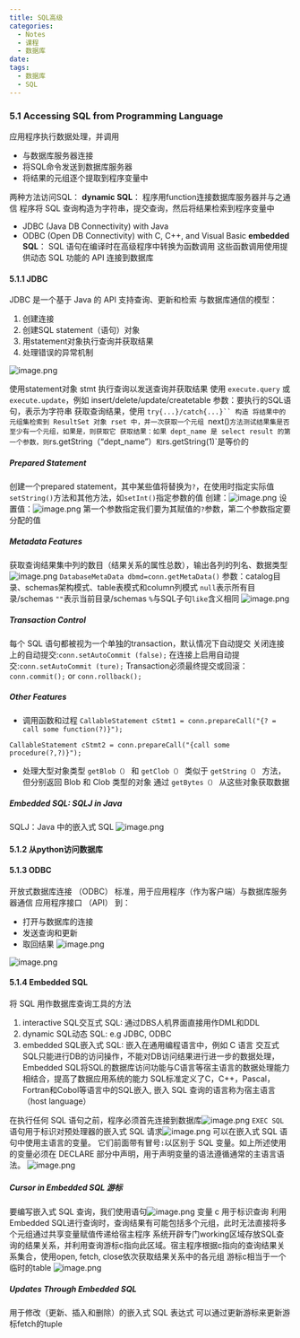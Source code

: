 ```yaml
---
title: SQL高级
categories:
  - Notes
  - 课程
  - 数据库
date: 
tags:
  - 数据库
  - SQL
---
```

### 5.1 Accessing SQL from Programming Language
应用程序执行数据处理，并调用
- 与数据库服务器连接
- 将SQL命令发送到数据库服务器
- 将结果的元组逐个提取到程序变量中

两种方法访问SQL：
**dynamic SQL**：
程序用function连接数据库服务器并与之通信
程序将 SQL 查询构造为字符串，提交查询，然后将结果检索到程序变量中
- JDBC (Java DB Connectivity) with Java
- ODBC (Open DB Connectivity) with C, C++, and Visual Basic
**embedded SQL**：
SQL 语句在编译时在高级程序中转换为函数调用
这些函数调用使用提供动态 SQL 功能的 API 连接到数据库

#### 5.1.1 JDBC
JDBC 是一个基于 Java 的 API
支持查询、更新和检索
与数据库通信的模型：
1. 创建连接
2. 创建SQL statement（语句）对象
3. 用statement对象执行查询并获取结果
4. 处理错误的异常机制

![image.png](https://cdn.jsdelivr.net/gh/zhengyangWang1/image@main/img/20231023103147.png)

使用statement对象 stmt 执行查询以发送查询并获取结果
使用 `execute.query` 或 `execute.update`，例如 insert/delete/update/createtable
参数：要执行的SQL语句，表示为字符串
获取查询结果，使用 `try{...}/catch{...}`` 构造
将结果中的元组集检索到 ResultSet 对象 rset 中，并一次获取一个元组
`next()`方法测试结果集是否至少有一个元组，如果是，则获取它
获取结果：如果 dept_name 是 select result 的第一个参数，则`rs.getString（“dept_name”）` 和 `rs.getString(1)`是等价的

##### Prepared Statement
创建一个prepared statement，其中某些值将替换为`?`，在使用时指定实际值
`setString()`方法和其他方法，如`setInt()`指定参数的值
创建：![image.png](https://cdn.jsdelivr.net/gh/zhengyangWang1/image@main/img/20231023105724.png)
设置值：![image.png](https://cdn.jsdelivr.net/gh/zhengyangWang1/image@main/img/20231023105834.png)
第一个参数指定我们要为其赋值的`?`参数，第二个参数指定要分配的值

##### Metadata Features
获取查询结果集中列的数目（结果关系的属性总数），输出各列的列名、数据类型
![image.png](https://cdn.jsdelivr.net/gh/zhengyangWang1/image@main/img/20231023110241.png)
`DatabaseMetaData dbmd=conn.getMetaData()`
参数：catalog目录、schemas架构模式、table表模式和column列模式
`null`表示所有目录/schemas
`""`表示当前目录/schemas
`%`与SQL子句`like`含义相同
![image.png](https://cdn.jsdelivr.net/gh/zhengyangWang1/image@main/img/20231023111208.png)

##### Transaction Control
每个 SQL 语句都被视为一个单独的transaction，默认情况下自动提交
关闭连接上的自动提交:`conn.setAutoCommit (false);`
在连接上启用自动提交:`conn.setAutoCommit (ture);`
Transaction必须最终提交或回滚：`conn.commit();` or `conn.rollback();`

##### Other Features
- 调用函数和过程
`CallableStatement cStmt1 = conn.prepareCall("{? = call some function(?)}");`

`CallableStatement cStmt2 = conn.prepareCall("{call some procedure(?,?)}");`
- 处理大型对象类型
`getBlob（）` 和 `getClob（）` 类似于 `getString（）` 方法，但分别返回 Blob 和 Clob 类型的对象
通过 `getBytes（）` 从这些对象获取数据

##### Embedded SQL: SQLJ in Java
SQLJ：Java 中的嵌入式 SQL
![image.png](https://cdn.jsdelivr.net/gh/zhengyangWang1/image@main/img/20231023112106.png)


#### 5.1.2 从python访问数据库
#### 5.1.3 ODBC
开放式数据库连接 （ODBC） 标准，用于应用程序（作为客户端）与数据库服务器通信
应用程序接口 （API） 到：
- 打开与数据库的连接
- 发送查询和更新
- 取回结果
![image.png](https://cdn.jsdelivr.net/gh/zhengyangWang1/image@main/img/20231023112333.png)

![image.png](https://cdn.jsdelivr.net/gh/zhengyangWang1/image@main/img/20231023113307.png)

#### 5.1.4 Embedded SQL
将 SQL 用作数据库查询工具的方法
1. interactive SQL交互式 SQL: 通过DBS人机界面直接用作DML和DDL
2. dynamic SQL动态 SQL: e.g JDBC, ODBC
3. embedded SQL嵌入式 SQL: 嵌入在通用编程语言中，例如 C 语言
交互式SQL只能进行DB的访问操作，不能对DB访问结果进行进一步的数据处理，Embedded SQL将SQL的数据库访问功能与C语言等宿主语言的数据处理能力相结合，提高了数据应用系统的能力
SQL标准定义了C，C++，Pascal，Fortran和Cobol等语言中的SQL嵌入, 嵌入 SQL 查询的语言称为宿主语言（host language）

在执行任何 SQL 语句之前，程序必须首先连接到数据库![image.png](https://cdn.jsdelivr.net/gh/zhengyangWang1/image@main/img/20231023114744.png)
`EXEC SQL`语句用于标识对预处理器的嵌入式 SQL 请求![image.png](https://cdn.jsdelivr.net/gh/zhengyangWang1/image@main/img/20231023114708.png)
可以在嵌入式 SQL 语句中使用主语言的变量。 它们前面带有冒号`:`以区别于 SQL 变量。如上所述使用的变量必须在 DECLARE 部分中声明，用于声明变量的语法遵循通常的主语言语法。
![image.png](https://cdn.jsdelivr.net/gh/zhengyangWang1/image@main/img/20231023115411.png)

##### Cursor in Embedded SQL 游标
要编写嵌入式 SQL 查询，我们使用语句![image.png](https://cdn.jsdelivr.net/gh/zhengyangWang1/image@main/img/20231023115748.png)
变量 c 用于标识查询
利用Embedded SQL进行查询时，查询结果有可能包括多个元组，此时无法直接将多个元组通过共享变量赋值传递给宿主程序
系统开辟专门working区域存放SQL查询的结果关系，并利用查询游标c指向此区域。宿主程序根据c指向的查询结果关系集合，使用open, fetch, close依次获取结果关系中的各元组
游标c相当于一个临时的table
![image.png](https://cdn.jsdelivr.net/gh/zhengyangWang1/image@main/img/20231023120312.png)

##### Updates Through Embedded SQL
用于修改（更新、插入和删除）的嵌入式 SQL 表达式
可以通过更新游标来更新游标fetch的tuple